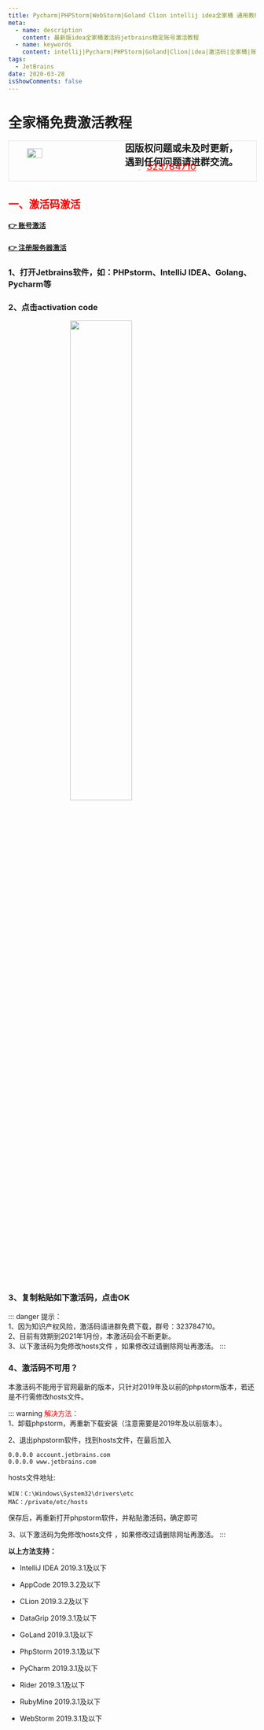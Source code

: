 ```yaml
---
title: Pycharm|PHPStorm|WebStorm|Goland Clion intellij idea全家桶 通用教程 License Server 激活教程
meta:
  - name: description
    content: 最新版idea全家桶激活码jetbrains稳定账号激活教程
  - name: keywords
    content: intellij|Pycharm|PHPStorm|Goland|Clion|idea|激活码|全家桶|账号激活|通用教程|License|Server|激活教程
tags:
  - JetBrains
date: 2020-03-28
isShowComments: false
---
```


# 全家桶免费激活教程

<!-- QQ卡片 -->
<div style="width:100%;display:flex;justify-content:space-around;border:1px solid #E5E5E4;">
  <img style="width:25%;padding-top:15px;" src="http://md.taojingling.cn/WechatIMG31.jpeg" onclick="window.open('http://shang.qq.com/wpa/qunwpa?idkey=22ed6bd53a50f9764493ef41746bfb3006123cbe097729a106fee0c46b6e0b9e', '_blank');" />

  <div style="display:flex;flex-direction:column;justify-content:space-around;">
    <div style="font-size:1.2rem;font-weight:bold;">
      <div>因版权问题或未及时更新，</div>
      <div>遇到任何问题请进群交流。</div>
    </div>
    <div style="padding-left:12%;position:relative;bottom:20%;">
      <img style="width:6%;position:relative;top:3px;cursor:pointer;" src="https://i.loli.net/2019/11/23/U3qbMEuC9n6YBRA.png" onclick="window.open('http://shang.qq.com/wpa/qunwpa?idkey=22ed6bd53a50f9764493ef41746bfb3006123cbe097729a106fee0c46b6e0b9e', '_blank');" />
      <a href="http://shang.qq.com/wpa/qunwpa?idkey=22ed6bd53a50f9764493ef41746bfb3006123cbe097729a106fee0c46b6e0b9e" style="font-size:1.2rem;text-decoration:underline;color:red;" target="_blank">323784710</a>
    </div>
  </div>
</div>

## <font color="red">一、激活码激活</font>

#### <u>[👉 账号激活](/Jet/account "激活码激活")</u>

#### <u>[👉 注册服务器激活](/Jet/server "注册服务器激活")</u>

### 1、打开Jetbrains软件，如：PHPstorm、IntelliJ IDEA、Golang、Pycharm等 

### 2、点击activation code

<div>
  <img style="display:block; margin:0 auto;width:50%;" src="http://md.taojingling.cn/20200328171056.png" />
</div>

### 3、复制粘贴如下激活码，点击OK

::: danger
提示：<br>
1、因为知识产权风险，激活码请进群免费下载，群号：323784710。<br>
2、目前有效期到2021年1月份，本激活码会不断更新。<br>
3、以下激活码为免修改hosts文件 ，如果修改过请删除网址再激活。
:::

### 4、激活码不可用？

本激活码不能用于官网最新的版本，只针对2019年及以前的phpstorm版本，若还是不行需修改hosts文件。

::: warning
<font color="red">解决方法：<br></font>
1、卸载phpstorm，再重新下载安装（注意需要是2019年及以前版本）。

2、退出phpstorm软件，找到hosts文件，在最后加入
```
0.0.0.0 account.jetbrains.com
0.0.0.0 www.jetbrains.com
```

hosts文件地址:
```
WIN：C:\Windows\System32\drivers\etc
MAC：/private/etc/hosts
```
保存后，再重新打开phpstorm软件，并粘贴激活码，确定即可

3、以下激活码为免修改hosts文件 ，如果修改过请删除网址再激活。
:::

**以上方法支持：**

* IntelliJ IDEA 2019.3.1及以下

* AppCode 2019.3.2及以下

* CLion 2019.3.2及以下

* DataGrip 2019.3.1及以下

* GoLand 2019.3.1及以下

* PhpStorm 2019.3.1及以下

* PyCharm 2019.3.1及以下

* Rider 2019.3.1及以下

* RubyMine 2019.3.1及以下

* WebStorm 2019.3.1及以下

